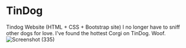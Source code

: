 # TinDog
Tindog Website (HTML + CSS + Bootstrap site)
I no longer have to sniff other dogs for love. I've found the hottest
            Corgi on TinDog. Woof.
![Screenshot (335)](https://user-images.githubusercontent.com/80892374/157681990-c00bfeb1-ffce-4625-97a1-db8f287d5f64.png)
